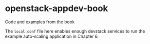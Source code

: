 # openstack-appdev-book
Code and examples from the book

The ``local.conf`` file here enables enough devstack services to run the
example auto-scaling application in Chapter 6.
